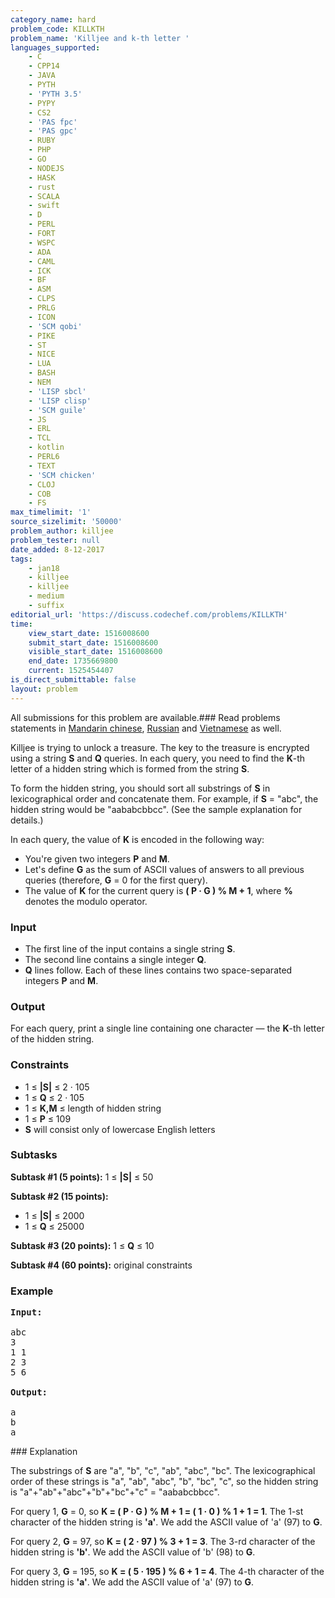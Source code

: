 ```yaml
---
category_name: hard
problem_code: KILLKTH
problem_name: 'Killjee and k-th letter '
languages_supported:
    - C
    - CPP14
    - JAVA
    - PYTH
    - 'PYTH 3.5'
    - PYPY
    - CS2
    - 'PAS fpc'
    - 'PAS gpc'
    - RUBY
    - PHP
    - GO
    - NODEJS
    - HASK
    - rust
    - SCALA
    - swift
    - D
    - PERL
    - FORT
    - WSPC
    - ADA
    - CAML
    - ICK
    - BF
    - ASM
    - CLPS
    - PRLG
    - ICON
    - 'SCM qobi'
    - PIKE
    - ST
    - NICE
    - LUA
    - BASH
    - NEM
    - 'LISP sbcl'
    - 'LISP clisp'
    - 'SCM guile'
    - JS
    - ERL
    - TCL
    - kotlin
    - PERL6
    - TEXT
    - 'SCM chicken'
    - CLOJ
    - COB
    - FS
max_timelimit: '1'
source_sizelimit: '50000'
problem_author: killjee
problem_tester: null
date_added: 8-12-2017
tags:
    - jan18
    - killjee
    - killjee
    - medium
    - suffix
editorial_url: 'https://discuss.codechef.com/problems/KILLKTH'
time:
    view_start_date: 1516008600
    submit_start_date: 1516008600
    visible_start_date: 1516008600
    end_date: 1735669800
    current: 1525454407
is_direct_submittable: false
layout: problem
---
```

All submissions for this problem are available.### Read problems statements in [Mandarin chinese](http://www.codechef.com/download/translated/JAN18/mandarin/KILLKTH.pdf), [Russian](http://www.codechef.com/download/translated/JAN18/russian/KILLKTH.pdf) and [Vietnamese](http://www.codechef.com/download/translated/JAN18/vietnamese/KILLKTH.pdf) as well.

Killjee is trying to unlock a treasure. The key to the treasure is encrypted using a string **S** and **Q** queries. In each query, you need to find the **K**-th letter of a hidden string which is formed from the string **S**.

To form the hidden string, you should sort all substrings of **S** in lexicographical order and concatenate them. For example, if **S** = "abc", the hidden string would be "aababcbbcc". (See the sample explanation for details.)

In each query, the value of **K** is encoded in the following way:

- You're given two integers **P** and **M**.
- Let's define **G** as the sum of ASCII values of answers to all previous queries (therefore, **G** = 0 for the first query).
- The value of **K** for the current query is **( P · G ) % M + 1**, where **%** denotes the modulo operator.

### Input

- The first line of the input contains a single string **S**.
- The second line contains a single integer **Q**.
- **Q** lines follow. Each of these lines contains two space-separated integers **P** and **M**.

### Output

For each query, print a single line containing one character — the **K**-th letter of the hidden string.

### Constraints

- 1 ≤ **|S|** ≤ 2 · 105
- 1 ≤ **Q** ≤ 2 · 105
- 1 ≤ **K,M** ≤ length of hidden string
- 1 ≤ **P** ≤ 109
- **S** will consist only of lowercase English letters

### Subtasks

**Subtask #1 (5 points):** 1 ≤ **|S|** ≤ 50

**Subtask #2 (15 points):**

- 1 ≤ **|S|** ≤ 2000
- 1 ≤ **Q** ≤ 25000

**Subtask #3 (20 points):** 1 ≤ **Q** ≤ 10

**Subtask #4 (60 points):** original constraints

### Example

<pre><b>Input:</b>

abc
3
1 1
2 3
5 6

<b>Output:</b>

a
b
a
</pre>### Explanation

The substrings of **S** are "a", "b", "c", "ab", "abc", "bc". The lexicographical order of these strings is "a", "ab", "abc", "b", "bc", "c", so the hidden string is "a"+"ab"+"abc"+"b"+"bc"+"c" = "aababcbbcc".

For query 1, **G** = 0, so **K = ( P · G ) % M + 1 = ( 1 · 0 ) % 1 + 1 = 1**. The 1-st character of the hidden string is **'a'**. We add the ASCII value of 'a' (97) to **G**.

For query 2, **G** = 97, so **K = ( 2 · 97 ) % 3 + 1 = 3**. The 3-rd character of the hidden string is **'b'**. We add the ASCII value of 'b' (98) to **G**.

For query 3, **G** = 195, so **K = ( 5 · 195 ) % 6 + 1 = 4**. The 4-th character of the hidden string is **'a'**. We add the ASCII value of 'a' (97) to **G**.
